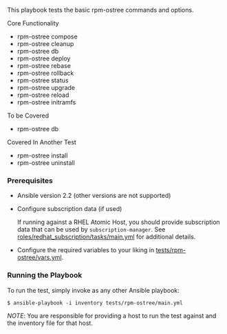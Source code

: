 This playbook tests the basic rpm-ostree commands and options.

Core Functionality
  - rpm-ostree compose
  - rpm-ostree cleanup
  - rpm-ostree db
  - rpm-ostree deploy
  - rpm-ostree rebase
  - rpm-ostree rollback
  - rpm-ostree status
  - rpm-ostree upgrade
  - rpm-ostree reload
  - rpm-ostree initramfs

To be Covered
  - rpm-ostree db

Covered In Another Test
  - rpm-ostree install
  - rpm-ostree uninstall

### Prerequisites
  - Ansible version 2.2 (other versions are not supported)

  - Configure subscription data (if used)

    If running against a RHEL Atomic Host, you should provide subscription
    data that can be used by `subscription-manager`.  See
    [roles/redhat_subscription/tasks/main.yml](/roles/redhat_subscription/tasks/main.yml)
    for additional details.

  - Configure the required variables to your liking in [tests/rpm-ostree/vars.yml](vars.yml).

### Running the Playbook

To run the test, simply invoke as any other Ansible playbook:

```
$ ansible-playbook -i inventory tests/rpm-ostree/main.yml
```

*NOTE*: You are responsible for providing a host to run the test against and the
inventory file for that host.
